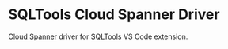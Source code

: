 # SQLTools Cloud Spanner Driver

[Cloud Spanner](https://cloud.google.com/spanner) driver for
[SQLTools](https://vscode-sqltools.mteixeira.dev/) VS Code extension.
